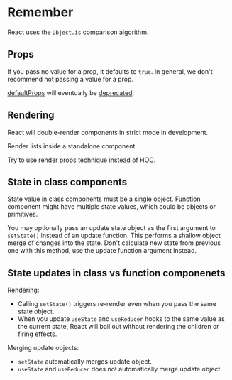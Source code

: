 # Remember

React uses the `Object.is` comparison algorithm.

## Props

If you pass no value for a prop, it defaults to `true`. In general, we don't recommend not passing a value for a prop.

[defaultProps](https://reactjs.org/docs/typechecking-with-proptypes.html#default-prop-values) will eventually be [deprecated](https://twitter.com/hswolff/status/1133759319571345408).

## Rendering

React will double-render components in strict mode in development.

Render lists inside a standalone component.

Try to use [render props](https://reactjs.org/docs/render-props.html) technique instead of HOC.

## State in class components

State value in class components must be a single object. Function component might have multiple state values, which
could be objects or primitives.

You may optionally pass an update state object as the first argument to `setState()` instead of an update function. This
performs a shallow object merge of changes into the state. Don't calculate new state from previous one with this method,
use the update function argument instead.

## State updates in class vs function componenets

Rendering:

- Calling `setState()` triggers re-render even when you pass the same state object.
- When you update `useState` and `useReducer` hooks to the same value as the current state, React will bail out without
  rendering the children or firing effects.

Merging update objects:

- `setState` automatically merges update object.
- `useState` and `useReducer` does not automatically merge update object.
